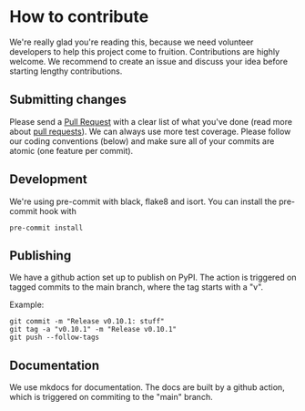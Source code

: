 # How to contribute

We're really glad you're reading this, because we need volunteer developers to help this project come to fruition.
Contributions are highly welcome. 
We recommend to create an issue and discuss your idea before starting lengthy contributions.


## Submitting changes

Please send a [Pull Request](https://github.com/basf/mopti/pull/new/master) with a clear list of what you've done (read more about [pull requests](http://help.github.com/pull-requests/)). 
We can always use more test coverage. 
Please follow our coding conventions (below) and make sure all of your commits are atomic (one feature per commit).


## Development

We're using pre-commit with black, flake8 and isort.
You can install the pre-commit hook with
```
pre-commit install
```


## Publishing

We have a github action set up to publish on PyPI.
The action is triggered on tagged commits to the main branch, where the tag starts with a "v".

Example:
```
git commit -m "Release v0.10.1: stuff"
git tag -a "v0.10.1" -m "Release v0.10.1"
git push --follow-tags
```


## Documentation

We use mkdocs for documentation.
The docs are built by a github action, which is triggered on commiting to the "main" branch. 

